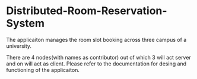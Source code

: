 # Distributed-Room-Reservation-System

The applicaiton manages the room slot booking across three campus of a university.
 
There are 4 nodes(with names as contributor) out of which 3 will act server and on will act as client. 
Please refer to the documentation for desing and functioning of the applicaiton.
